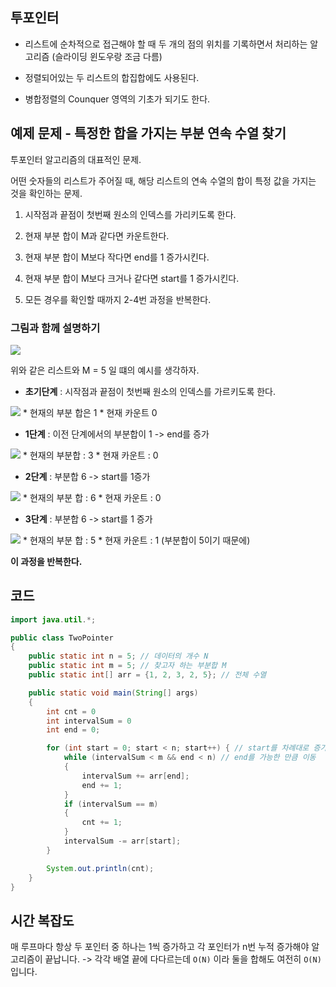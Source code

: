## 투포인터

* 리스트에 순차적으로 접근해야 할 때 두 개의 점의 위치를 기록하면서 처리하는 알고리즘 (슬라이딩 윈도우랑 조금 다름)

* 정렬되어있는 두 리스트의 합집합에도 사용된다.

* 병합정렬의 Counquer 영역의 기초가 되기도 한다.

## 예제 문제 - 특정한 합을 가지는 부분 연속 수열 찾기

투포인터 알고리즘의 대표적인 문제.

어떤 숫자들의 리스트가 주어질 때, 해당 리스트의 연속 수열의 합이 특정 값을 가지는 것을 확인하는 문제.

1. 시작점과 끝점이 첫번째 원소의 인덱스를 가리키도록 한다.

2. 현재 부분 합이 M과 같다면 카운트한다.

3. 현재 부분 합이 M보다 작다면 end를 1 증가시킨다.

4. 현재 부분 합이 M보다 크거나 같다면 start를 1 증가시킨다.

5. 모든 경우를 확인할 때까지 2-4번 과정을 반복한다.

### 그림과 함께 설명하기

<img src="https://img1.daumcdn.net/thumb/R1280x0/?scode=mtistory2&fname=https%3A%2F%2Fblog.kakaocdn.net%2Fdn%2Fb9LKEz%2FbtqSxA26YQn%2Fn2uliiFHWe7VeKstud2CWk%2Fimg.png"/>

위와 같은 리스트와 M = 5 일 떄의 예시를 생각하자.

* **초기단계** : 시작점과 끝점이 첫번째 원소의 인덱스를 가르키도록 한다.
<img src="https://img1.daumcdn.net/thumb/R1280x0/?scode=mtistory2&fname=https%3A%2F%2Fblog.kakaocdn.net%2Fdn%2Fs7cCt%2FbtqSjBB3hlS%2Fyw4cdKIKzauPU1lfqeEfT0%2Fimg.png"/>
    * 현재의 부분 합은 1
    * 현재 카운트 0

* **1단계** : 이전 단계에서의 부분합이 1 -> end를 증가
<img src="https://img1.daumcdn.net/thumb/R1280x0/?scode=mtistory2&fname=https%3A%2F%2Fblog.kakaocdn.net%2Fdn%2Fb2ebQb%2FbtqSpF4XAfj%2FQdZlLTXkd4kD0K6wNyilB0%2Fimg.png"/>
    * 현재의 부분합 : 3
    * 현재 카운트 : 0

* **2단계** : 부분합 6 -> start를 1증가
<img src="https://img1.daumcdn.net/thumb/R1280x0/?scode=mtistory2&fname=https%3A%2F%2Fblog.kakaocdn.net%2Fdn%2FlxEwk%2FbtqSjB29uzW%2Fv8kM14wTrceGCxlVHEmDL0%2Fimg.png"/>
    * 현재의 부분 합 : 6
    * 현재 카운트 : 0

* **3단계** : 부분합 6 -> start를 1 증가
<img src="https://img1.daumcdn.net/thumb/R1280x0/?scode=mtistory2&fname=https%3A%2F%2Fblog.kakaocdn.net%2Fdn%2Fby9sIr%2FbtqSGi77a2r%2FbBPoOR5DWT4SYc6KUwKSl1%2Fimg.png"/>
    * 현재의 부분 합 : 5
    * 현재 카운트 : 1 (부분합이 5이기 때문에)

**이 과정을 반복한다.**


## 코드

```java
import java.util.*;

public class TwoPointer
{
    public static int n = 5; // 데이터의 개수 N
    public static int m = 5; // 찾고자 하는 부분합 M
    public static int[] arr = {1, 2, 3, 2, 5}; // 전체 수열

    public static void main(String[] args)
    {
        int cnt = 0
        int intervalSum = 0
        int end = 0;

        for (int start = 0; start < n; start++) { // start를 차례대로 증가시키며 반복
            while (intervalSum < m && end < n) // end를 가능한 만큼 이동
            {
                intervalSum += arr[end];
                end += 1;
            }
            if (intervalSum == m)
            {
                cnt += 1;
            }
            intervalSum -= arr[start];
        }

        System.out.println(cnt);
    }
}
```

## 시간 복잡도
매 루프마다 항상 두 포인터 중 하나는 1씩 증가하고 각 포인터가 n번 누적 증가해야 알고리즘이 끝납니다. -> 각각 배열 끝에 다다르는데 `O(N)` 이라 둘을 합해도 여전히 `O(N)` 입니다.